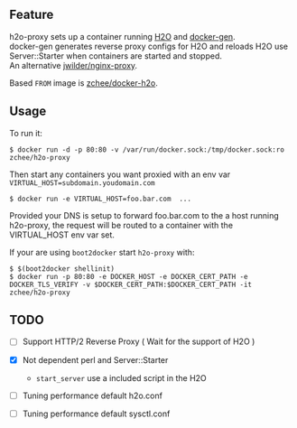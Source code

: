 ## Feature

h2o-proxy sets up a container running [H2O](https://github.com/h2o/h2o) and [docker-gen](https://github.com/jwilder/docker-gen).  
docker-gen generates reverse proxy configs for H2O and reloads H2O use Server::Starter when containers are started and stopped.  
An alternative [jwilder/nginx-proxy](https://github.com/jwilder/nginx-proxy).

Based `FROM` image is [zchee/docker-h2o](https://github.com/zchee/docker-h2o).

## Usage

To run it:

    $ docker run -d -p 80:80 -v /var/run/docker.sock:/tmp/docker.sock:ro zchee/h2o-proxy

Then start any containers you want proxied with an env var `VIRTUAL_HOST=subdomain.youdomain.com`

    $ docker run -e VIRTUAL_HOST=foo.bar.com  ...

Provided your DNS is setup to forward foo.bar.com to the a host running h2o-proxy, the request will be routed to a container with the VIRTUAL_HOST env var set.

If your are using `boot2docker` start `h2o-proxy` with:

    $ $(boot2docker shellinit)
    $ docker run -p 80:80 -e DOCKER_HOST -e DOCKER_CERT_PATH -e DOCKER_TLS_VERIFY -v $DOCKER_CERT_PATH:$DOCKER_CERT_PATH -it zchee/h2o-proxy

## TODO

- [ ] Support HTTP/2 Reverse Proxy ( Wait for the support of H2O )
- [x] Not dependent perl and Server::Starter
  - `start_server` use a included script in the H2O
- [ ] Tuning performance default h2o.conf
- [ ] Tuning performance default sysctl.conf


